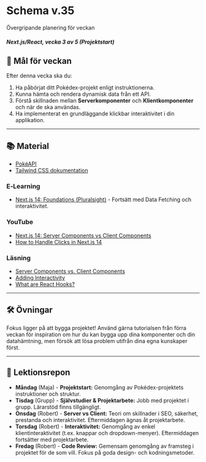 # Schema v.35

Övergripande planering för veckan

##### Next.js/React, vecka 3 av 5 (Projektstart)

## 🎯 Mål för veckan

Efter denna vecka ska du:

1.  Ha påbörjat ditt Pokédex-projekt enligt instruktionerna.
2.  Kunna hämta och rendera dynamisk data från ett API.
3.  Förstå skillnaden mellan **Serverkomponenter** och **Klientkomponenter** och när de ska användas.
4.  Ha implementerat en grundläggande klickbar interaktivitet i din applikation.

-----

## 📚 Material
  * [PokéAPI](https://pokeapi.co/)
  * [Tailwind CSS dokumentation](https://tailwindcss.com/docs/)

### E‑Learning

  * [Next.js 14: Foundations (Pluralsight)](https://app.pluralsight.com/library/courses/nextjs-13-fundamentals/table-of-contents) - Fortsätt med Data Fetching och interaktivitet.

### YouTube

  * [Next.js 14: Server Components vs Client Components](https://www.google.com/search?q=https://www.youtube.com/watch%3Fv%3DwXhL3oG-7Ww)
  * [How to Handle Clicks in Next.js 14](https://www.google.com/search?q=https://www.youtube.com/watch%3Fv%3DsI91F_4-08A)

### Läsning

  * [Server Components vs. Client Components](https://nextjs.org/docs/app/building-your-application/rendering/server-components)
  * [Adding Interactivity](https://www.google.com/search?q=https://nextjs.org/docs/app/building-your-application/rendering/client-components%23adding-interactivity)
  * [What are React Hooks?](https://www.google.com/search?q=https://react.dev/blog/2018/11/19/introducing-hooks)

-----

## 🛠️ Övningar

Fokus ligger på att bygga projektet\! Använd gärna tutorialsen från förra veckan för inspiration om hur du kan bygga upp dina komponenter och din datahämtning, men försök att lösa problem utifrån dina egna kunskaper först.

-----

## 📑 Lektionsrepon

  * **Måndag** (Maja) - **Projektstart:** Genomgång av Pokédex-projektets instruktioner och struktur.
  * **Tisdag** (Grupp) - **Självstudier & Projektarbete:** Jobb med projektet i grupp. Lärarstöd finns tillgängligt. 
  * **Onsdag** (Robert) - **Server vs Client:** Teori om skillnader i SEO, säkerhet, prestanda och interaktivitet. Eftermiddagen ägnas åt projektarbete.
  * **Torsdag** (Robert) - **Interaktivitet:** Genomgång av enkel klientinteraktivitet (t.ex. knappar och dropdown-menyer). Eftermiddagen fortsätter med projektarbete.
  * **Fredag** (Robert) - **Code Review:** Gemensam genomgång av framsteg i projektet för de som vill. Fokus på goda design- och kodningsmetoder.
